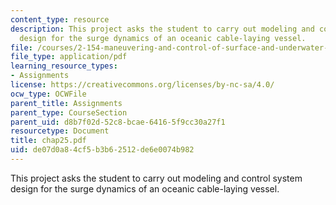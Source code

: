 ```yaml
---
content_type: resource
description: This project asks the student to carry out modeling and control system
  design for the surge dynamics of an oceanic cable-laying vessel.
file: /courses/2-154-maneuvering-and-control-of-surface-and-underwater-vehicles-13-49-fall-2004/de07d0a84cf5b3b62512de6e0074b982_chap25.pdf
file_type: application/pdf
learning_resource_types:
- Assignments
license: https://creativecommons.org/licenses/by-nc-sa/4.0/
ocw_type: OCWFile
parent_title: Assignments
parent_type: CourseSection
parent_uid: d8b7f02d-52c8-bcae-6416-5f9cc30a27f1
resourcetype: Document
title: chap25.pdf
uid: de07d0a8-4cf5-b3b6-2512-de6e0074b982
---
```

This project asks the student to carry out modeling and control system design for the surge dynamics of an oceanic cable-laying vessel.